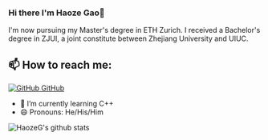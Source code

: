 <!--
**HaozeG/HaozeG** is a ✨ _special_ ✨ repository because its `README.md` (this file) appears on your GitHub profile.

Here are some ideas to get you started:

- 🔭 I’m currently working on ...
- 🌱 I’m currently learning ...
- 👯 I’m looking to collaborate on ...
- 🤔 I’m looking for help with ...
- 💬 Ask me about ...
- 📫 How to reach me: ...
- 😄 Pronouns: ...
- ⚡ Fun fact: ...
-->

### Hi there I'm Haoze Gao👋
I'm now pursuing my Master's degree in ETH Zurich. I received a Bachelor's degree in ZJUI, a joint constitute between Zhejiang University and UIUC. <br>
## 📫 How to reach me: 
[![GitHub](https://i.stack.imgur.com/tskMh.png) GitHub](https://github.com/HaozeG)

- 🌱 I’m currently learning C++
- 😄 Pronouns: He/His/Him

![HaozeG's github stats](https://github-readme-stats.vercel.app/api?username=HaozeG&show_icons=true&theme=dark)
